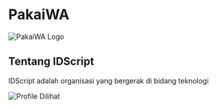 # PakaiWA

![PakaiWA Logo][logo]

## Tentang IDScript

IDScript adalah organisasi yang bergerak di bidang teknologi

![Profile Dilihat](https://komarev.com/ghpvc/?username=PakaiWA&color=blue&style=for-the-badge&label=Profile+Dilihat)

[logo]: https://avatars.githubusercontent.com/PakaiWA "PakaiWA Logo"


